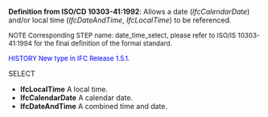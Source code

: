 **Definition from ISO/CD 10303-41:1992**: Allows a date (_IfcCalendarDate_) and/or local time (_IfcDateAndTime_, _IfcLocalTime_) to be referenced.

> <font size="-1">
  NOTE Corresponding STEP name: date_time_select, please refer to ISO/IS 10303-41:1994
  for the final definition of the formal standard.
</font>

> <font size="-1" color="#0000FF">
  HISTORY New type in IFC Release 1.5.1.
</font>

SELECT

* **IfcLocalTime** A local time.
* **IfcCalendarDate** A calendar date.
* **IfcDateAndTime** A combined time and date.